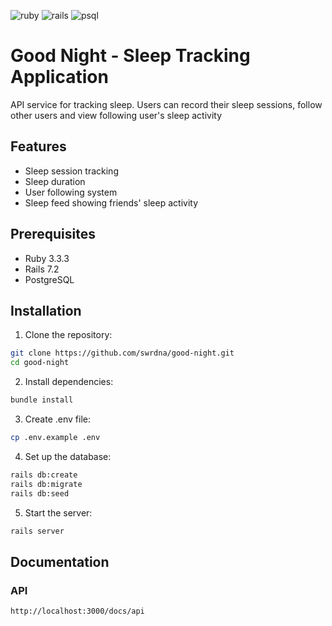 ![ruby](https://img.shields.io/badge/Ruby-%23CC342D?logo=ruby)
![rails](https://img.shields.io/badge/Rails-%23CC0000?logo=rubyonrails)
![psql](https://img.shields.io/badge/PostgreSQL-%234169E1?logo=postgresql&logoColor=%23ffffff)

# Good Night - Sleep Tracking Application

API service for tracking sleep. Users can record their sleep sessions, follow other users and view following user's sleep activity

## Features

- Sleep session tracking
- Sleep duration
- User following system
- Sleep feed showing friends' sleep activity

## Prerequisites

- Ruby 3.3.3
- Rails 7.2
- PostgreSQL

## Installation

1. Clone the repository:

```bash
git clone https://github.com/swrdna/good-night.git
cd good-night
```

2. Install dependencies:

```bash
bundle install
```

3. Create .env file:

```bash
cp .env.example .env
```

4. Set up the database:

```bash
rails db:create
rails db:migrate
rails db:seed
```

5. Start the server:

```bash
rails server
```

## Documentation

### API

```bash
http://localhost:3000/docs/api
```
